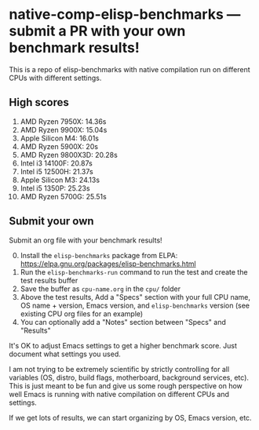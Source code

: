 # native-comp-elisp-benchmarks — submit a PR with your own benchmark results!

This is a repo of elisp-benchmarks with native compilation run on different CPUs with different settings.

## High scores

1. AMD Ryzen 7950X: 14.36s
2. AMD Ryzen 9900X: 15.04s
3. Apple Silicon M4: 16.01s
4. AMD Ryzen 5900X: 20s
5. AMD Ryzen 9800X3D: 20.28s
6. Intel i3 14100F: 20.87s
7. Intel i5 12500H: 21.37s
8. Apple Silicon M3: 24.13s
9. Intel i5 1350P: 25.23s
10. AMD Ryzen 5700G: 25.51s

## Submit your own

Submit an org file with your benchmark results!

0. Install the `elisp-benchmarks` package from ELPA: https://elpa.gnu.org/packages/elisp-benchmarks.html
1. Run the `elisp-benchmarks-run` command to run the test and create the test results buffer
2. Save the buffer as `cpu-name.org` in the `cpu/` folder
3. Above the test results, Add a "Specs" section with your full CPU name, OS name + version, Emacs version, and `elisp-benchmarks` version (see existing CPU org files for an example)
4. You can optionally add a "Notes" section between "Specs" and "Results"

It's OK to adjust Emacs settings to get a higher benchmark score. Just document what settings you used.

I am not trying to be extremely scientific by strictly controlling for all variables (OS, distro, build flags, motherboard, background services, etc). This is just meant to be fun and give us some rough perspective on how well Emacs is running with native compilation on different CPUs and settings.

If we get lots of results, we can start organizing by OS, Emacs version, etc.

